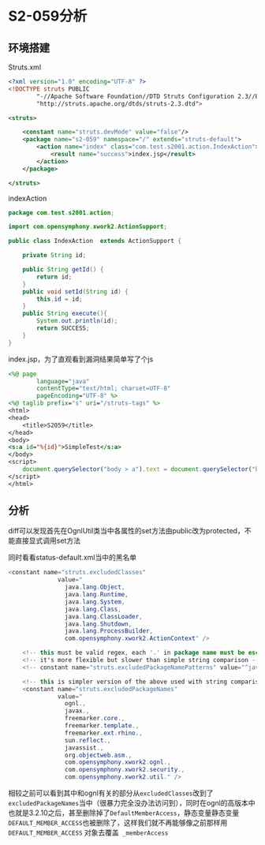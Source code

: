 # S2-059分析

## 环境搭建

Struts.xml

```xml
<?xml version="1.0" encoding="UTF-8" ?>
<!DOCTYPE struts PUBLIC
        "-//Apache Software Foundation//DTD Struts Configuration 2.3//EN"
        "http://struts.apache.org/dtds/struts-2.3.dtd">

<struts>

    <constant name="struts.devMode" value="false"/>
    <package name="s2-059" namespace="/" extends="struts-default">
        <action name="index" class="com.test.s2001.action.IndexAction">
            <result name="success">index.jsp</result>
        </action>
    </package>

</struts>
```

indexAction

```java
package com.test.s2001.action;

import com.opensymphony.xwork2.ActionSupport;

public class IndexAction  extends ActionSupport {

    private String id;

    public String getId() {
        return id;
    }
    public void setId(String id) {
        this.id = id;
    }
    public String execute(){
        System.out.println(id);
        return SUCCESS;
    }
}
```

index.jsp，为了直观看到漏洞结果简单写了个js

```jsp
<%@ page
        language="java"
        contentType="text/html; charset=UTF-8"
        pageEncoding="UTF-8" %>
<%@ taglib prefix="s" uri="/struts-tags" %>
<html>
<head>
    <title>S2059</title>
</head>
<body>
<s:a id="%{id}">SimpleTest</s:a>
</body>
<script>
    document.querySelector("body > a").text = document.querySelector("body > a").id
</script>
</html>

```

## 分析

diff可以发现首先在OgnlUtil类当中各属性的set方法由public改为protected，不能直接显式调用set方法

同时看看status-default.xml当中的黑名单

```java
<constant name="struts.excludedClasses"
              value="
                java.lang.Object,
                java.lang.Runtime,
                java.lang.System,
                java.lang.Class,
                java.lang.ClassLoader,
                java.lang.Shutdown,
                java.lang.ProcessBuilder,
                com.opensymphony.xwork2.ActionContext" />

    <!-- this must be valid regex, each '.' in package name must be escaped! -->
    <!-- it's more flexible but slower than simple string comparison -->
    <!-- constant name="struts.excludedPackageNamePatterns" value="^java\.lang\..*,^ognl.*,^(?!javax\.servlet\..+)(javax\..+)" / -->

    <!-- this is simpler version of the above used with string comparison -->
    <constant name="struts.excludedPackageNames"
              value="
                ognl.,
                javax.,
                freemarker.core.,
                freemarker.template.,
                freemarker.ext.rhino.,
                sun.reflect.,
                javassist.,
                org.objectweb.asm.,
                com.opensymphony.xwork2.ognl.,
                com.opensymphony.xwork2.security.,
                com.opensymphony.xwork2.util." />
```

相较之前可以看到其中和ognl有关的部分从`excludedClasses`改到了`excludedPackageNames`当中（很暴力完全没办法访问到），同时在ognl的高版本中也就是3.2.10之后，甚至删除掉了`DefaultMemberAccess`，静态变量静态变量`DEFAULT_MEMBER_ACCESS`也被删除了，这样我们就不再能够像之前那样用`DEFAULT_MEMBER_ACCESS` 对象去覆盖` _memberAccess`
